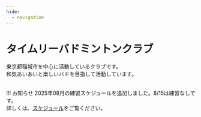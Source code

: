 ```yaml
---
hide:
  - navigation
---
```

# タイムリーバドミントンクラブ
東京都稲城市を中心に活動しているクラブです。  
和気あいあいと楽しいバドを目指して活動しています。  
</br>

!!! お知らせ
    2025年08月の練習スケジュールを追加しました。8/15は練習なしです。<br>
    詳しくは、[スケジュール](./schedule.md)をご覧ください。